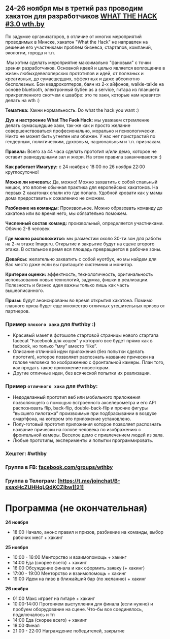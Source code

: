 ## 24-26 ноября мы в третий раз проводим хакатон для разработчиков [WHAT THE HACK #3.0 wth.by][1]

По задумке организаторов, в отличие от многих мероприятий проводимых в Минске,​ хакатон "What the Hack" не направлен на решение его участниками проблем бизнеса, стартапов,​ компаний​, экологии​, города и т.п​.

​ Мы хотим сделать мероприятие максимально "фановым" с точки зрения разработчиков.​ Основной идеей и целью является воплощение в жизнь любых​ девелоперских​ прототипов и идей​, от полезных и​ ​креативных​, до сумасшедших​, эффектных​​ и даже абсолютно бесполезных.​​​ Бои квадрокоптеров, баян из 2-х айфонов,​ walkie-talkie​ на основе bluetooth​, электронный бубен as a service, гитара из планшета прикрепленного скотчем к швабре: это те хаки, которые нам нравится делать на wth :)

**Тематика:** Хакни нормальность. Do what the hack you want :)

**Дух и настроение What The <del>Fuck</del> Hack:** мы уважаем стремление делать сумасшедшие хаки, так-же как и просто желание совершенствоваться професионально, морально и психологически. Никто не может быть угнетен или обижен. У нас нет пристрастий по гендерным, политическим, духовным, национальным и т.п. признакам.

**Правила:** Всего за 44 часа сделать прототип и/или демо, которое не оставит равнодушными зал и жюри. На этом правила заканчиваются :)

**Как работает Имагуру:** c 24 ноября с 18:00 по 26 ноября 22:00 круглосуточно!

**Можно ли ночевать:** Да, можно! Можно захватить с собой спальный мешок, это вполне обычная практика для европейских хакатонов. На первых 2 хакатонах спали кто где попало. Удобной кровати как у мамы дома предоставить к сожалению не сможем.

**Разбиение на команды:** Произвольное. Можно образовать команду до хакатона или во время него, мы обязательно поможем.

**Численный состав команд:** произвольный, определяется участниками. Обячно 2-8 человек

**Где можно расположится:** мы разместим около 30-ти зон для работы на 2-м этаже Imaguru. Открытие и закрытие будут на сцене второго этажа. В остальное время вся площадь превращается в рабочие зоны.

**Девайсы:** желательно захватить с собой нуотбук, но мы найдем для Вас место даже если вы притащите системник и монитор.

**Критерии оценки:** эффектность, технологичность, оригинальность использования новых технологий, задумка, фишки в реализации. Полезность и бизнес идея важны только лишь как часть вышеописанного.

**Призы:** будут анонсированы во время открытия хакатона. Помимо главного приза будет еще множество отличных утешительных призов от партнеров.

### Пример `плохого хака` для #wthby :)

*   Красивый макет в фотошопе стартовой страницы нового стартапа facecat “Facebook для кошек” у которого все будет прямо как в facbook, но только “мяу” вместо “like”. 
*   Описание отличной идеи приложения (без попытки сделать прототип), которое позволяет распознать название прически на голове человека по изображению с фронтальной камеры. План того, как продать такое приложение инвесторам.
*   Другие отличные идеи, без всяческой попытки их реализации.

### Пример `отличного хака` для #wthby:

*   Недоделанный прототип веб или мобильного приложения позволяющего с помощью встроенного акселерометра и его API распозновать flip, back-flip, double-back-flip и прочие фигуры “высшего пилотажа” произвоимые при подбрасывании в воздухе смартфона, на котором это приложение установлено. 
*   Полу-готовый прототип приложения которое позволяет распознать название прически на голове человека по изображению с фронтальной камеры. Веселое демо с привлечением людей из зала.
*   Любые прототипы, эксперименты и попытки программировать.

### Хештег: #wthby

### Группа в FB: [facebook.com/groups/wthby][19]    
### Группа в Телеграм: [https://t.me/joinchat/B-sxaxHcZUHHqLQdKCZlbw][21]    

# Программа (не окончательная)

**24 ноября**

*   18:00 Начало, анонс правил и призов, разбиение на команды, выбор рабочих мест + хакинг

**25 ноября**

*   10:00 - 16:00 Менторство и взаимопомощь + хакинг
*   14:00 Еда (скорее всего) + хакинг
*   16:00 Обсуждение финала и как оформить заявку (+ хакинг)
*   17:00 - 19:00 Менторство и взаимопомощь + хакинг
*   19:00 Идем на пиво в ближайший бар (по желанию) + хакинг

**26 ноября**

*   01:00 Макс играет на гитаре + хакинг
*   10:00-14:00 Прогоняем выступления для финала (если нужно) и пробуем оборудование на сцене. Что-бы все соединялось, подключалось и тп
*   14:00 Еда (скорее всего) + хакинг
*   18:00 Финал
*   21:00 - 22:00 Награждение победителей, закрытие

 [1]: http://wth.by
 [2]: http://html5.by/wp-content/uploads/2015/03/wth-2.0.png
 [3]: http://xbsoftware.com
 [4]: http://imaguru.co
 [5]: http://html5.by
 [6]: http://WebNotBombs.net
 [7]: http://Yandex.ru
 [8]: http://Github.com
 [9]: https://www.jetbrains.com/
 [10]: http://www.heineken.com/
 [11]: http://coca-cola.com
 [12]: http://www.redbull.com/
 [13]: http://www.onega.by/
 [14]: http://generation.by/news6738.html
 [15]: http://habrahabr.ru/post/241473/
 [16]: http://habrahabr.ru/post/242301/
 [17]: http://xbsoftware.ru/blog/wth-hakaton-dlya-razrabotchikov/
 [18]: http://xbsoftware.com/blog/wth-2014-social-network-tourists-pintoid/
 [19]: https://www.facebook.com/groups/wthby
 [20]: http://www.youtube.com/playlist?list=PLnZ0ef3Uu2puRoEW1Cp2-18M8ker_9tom
 [21]: https://t.me/joinchat/B-sxaxHcZUHHqLQdKCZlbw
